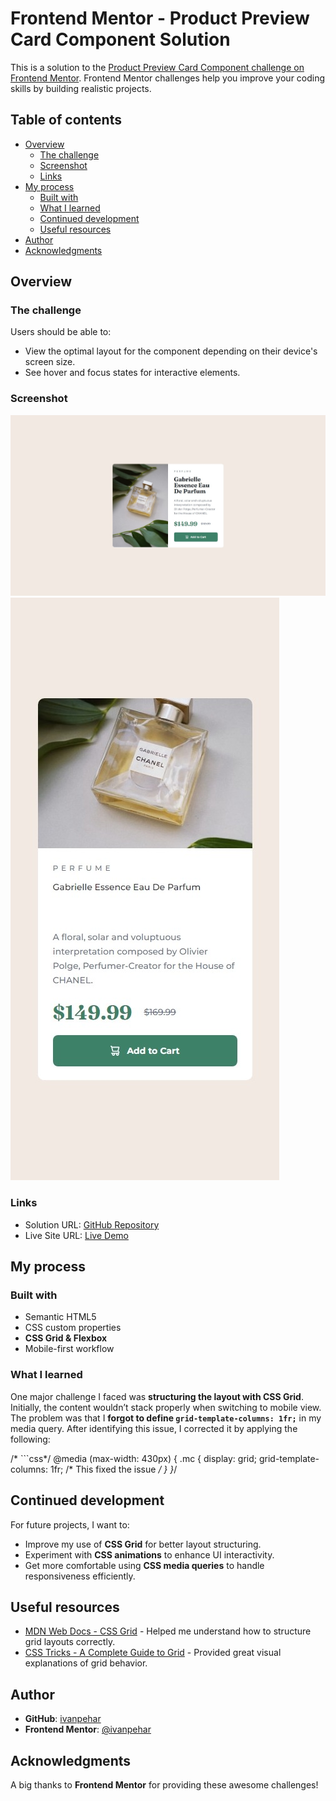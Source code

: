 # Frontend Mentor - Product Preview Card Component Solution

This is a solution to the [Product Preview Card Component challenge on Frontend Mentor](https://www.frontendmentor.io/challenges/product-preview-card-component-GO7UmttRfa). Frontend Mentor challenges help you improve your coding skills by building realistic projects. 

## Table of contents

- [Overview](#overview)
  - [The challenge](#the-challenge)
  - [Screenshot](#screenshot)
  - [Links](#links)
- [My process](#my-process)
  - [Built with](#built-with)
  - [What I learned](#what-i-learned)
  - [Continued development](#continued-development)
  - [Useful resources](#useful-resources)
- [Author](#author)
- [Acknowledgments](#acknowledgments)

## Overview

### The challenge

Users should be able to:

- View the optimal layout for the component depending on their device's screen size.
- See hover and focus states for interactive elements.

### Screenshot

![](./images/screenshot1.jpeg)
![](./images/screenshot2.jpeg)


### Links

- Solution URL: [GitHub Repository](https://github.com/ivanpehar/product_preview_card)
- Live Site URL: [Live Demo](https://ivanpehar.github.io/product_preview_card/)

## My process

### Built with

- Semantic HTML5
- CSS custom properties
- **CSS Grid & Flexbox**
- Mobile-first workflow

### What I learned

One major challenge I faced was **structuring the layout with CSS Grid**. Initially, the content wouldn’t stack properly when switching to mobile view. The problem was that I **forgot to define `grid-template-columns: 1fr;`** in my media query. After identifying this issue, I corrected it by applying the following:

/* ```css*/
@media (max-width: 430px) {
    .mc {
        display: grid;
        grid-template-columns: 1fr; /* This fixed the issue */
    }
}*/

## Continued development

For future projects, I want to:

- Improve my use of **CSS Grid** for better layout structuring.
- Experiment with **CSS animations** to enhance UI interactivity.
- Get more comfortable using **CSS media queries** to handle responsiveness efficiently.

## Useful resources

- [MDN Web Docs - CSS Grid](https://developer.mozilla.org/en-US/docs/Web/CSS/grid) - Helped me understand how to structure grid layouts correctly.
- [CSS Tricks - A Complete Guide to Grid](https://css-tricks.com/snippets/css/complete-guide-grid/) - Provided great visual explanations of grid behavior.

## Author

- **GitHub**: [ivanpehar](https://github.com/ivanpehar)
- **Frontend Mentor**: [@ivanpehar](https://www.frontendmentor.io/profile/ivanpehar)

## Acknowledgments

A big thanks to **Frontend Mentor** for providing these awesome challenges! 